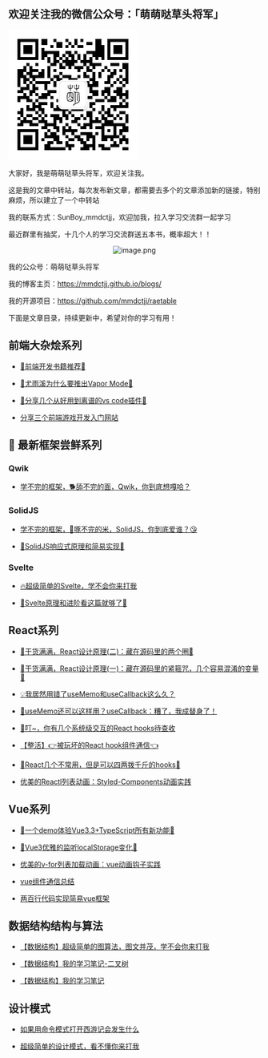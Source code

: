 ## 欢迎关注我的微信公众号：「萌萌哒草头将军」

![mmdctjj.jpg](/docs/.vuepress/public/mmdctjj.jpg?)

大家好，我是萌萌哒草头将军，欢迎关注我。

这是我的文章中转站，每次发布新文章，都需要去多个的文章添加新的链接，特别麻烦，所以建立了一个中转站

我的联系方式：SunBoy_mmdctjj，欢迎加我，拉入学习交流群一起学习

最近群里有抽奖，十几个人的学习交流群送五本书，概率超大！！

<p align=center><img src="https://p3-juejin.byteimg.com/tos-cn-i-k3u1fbpfcp/529b2847d18e4e0abb02265cdf4439ad~tplv-k3u1fbpfcp-watermark.image?" alt="image.png"  width="50%"/></p>

我的公众号：萌萌哒草头将军

我的博客主页：https://mmdctjj.github.io/blogs/

我的开源项目：https://github.com/mmdctjj/raetable

下面是文章目录，持续更新中，希望对你的学习有用！

## 前端大杂烩系列

- [🎉前端开发书籍推荐🎉](https://juejin.cn/post/7238552719266644029)

- [ 🎉尤雨溪为什么要推出Vapor Mode🎉](https://juejin.cn/post/7238153003282513957)

- [🎉分享几个从好用到离谱的vs code插件🎉](https://juejin.cn/post/7236009756530540603)

- [分享三个前端游戏开发入门网站](https://juejin.cn/post/7234520840318664761)

## 🚀 最新框架尝鲜系列
### Qwik
- [学不完的框架，🐕舔不完的面，Qwik，你到底想嘎哈？](https://juejin.cn/post/7243727090923569189)
### SolidJS
- [学不完的框架，🐔啄不完的米，SolidJS，你到底爱谁？😘](https://juejin.cn/post/7236719086049837093)

- [🎉SolidJS响应式原理和简易实现🎉](https://juejin.cn/post/7239341961260662840)

### Svelte
- [🔥超级简单的Svelte，学不会你来打我](https://juejin.cn/post/7226689042406637624)

- [🎉Svelte原理和进阶看这篇就够了🎉](https://juejin.cn/post/7235628080219078693)


## React系列
- [🎉干货满满，React设计原理(二)：藏在源码里的两个圈🎉](https://juejin.cn/post/7242249906257363001)

- [🎉干货满满，React设计原理(一)：藏在源码里的紧箍咒，几个容易混淆的变量🎉](https://juejin.cn/post/7241567583504728119)

- [💡我居然用错了useMemo和useCallback这么久？](https://juejin.cn/post/7241145428091945015)

- [🤔useMemo还可以这样用？useCallback：糟了，我成替身了！](https://juejin.cn/post/7240721866548740133)

- [🔔叮~，你有几个系统级交互的React hooks待查收](https://juejin.cn/post/7233762589720100919)

- [【整活】👉被玩坏的React hook组件通信👈](https://juejin.cn/post/7231197051202109499)

- [🎉React几个不常用，但是可以四两拨千斤的hooks🎉](https://juejin.cn/post/7230806990452850725)

- [优美的Reactl列表动画：Styled-Components动画实践](https://juejin.cn/post/7216526817372225593)
## Vue系列
- [🎉一个demo体验Vue3.3+TypeScript所有新功能🎉](https://juejin.cn/post/7243321262460731451)

- [🎉Vue3优雅的监听localStorage变化🎉](https://juejin.cn/post/7239715294229921849)

- [优美的v-for列表加载动画：vue动画钩子实践](https://juejin.cn/post/6869195042599206919)

- [vue组件通信总结](https://juejin.cn/post/6844904048118726663)

- [两百行代码实现简易vue框架](https://juejin.cn/post/6844903926119006216)
## 数据结构结构与算法

- [【数据结构】超级简单的图算法，图文并茂，学不会你来打我](https://juejin.cn/post/7223739879007158329)

- [【数据结构】我的学习笔记-二叉树](https://juejin.cn/post/7222229682027757605)

- [【数据结构】我的学习笔记](https://juejin.cn/post/7221900917913321528)
## 设计模式

- [如果用命令模式打开西游记会发生什么](https://juejin.cn/post/7225190353737269308)

- [超级简单的设计模式，看不懂你来打我](https://juejin.cn/post/7222575963565375544)
